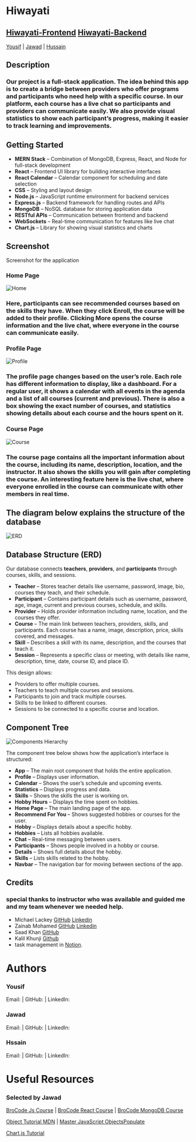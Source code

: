 # Hiwayati



## [Hiwayati-Frontend]() [Hiwayati-Backend](https://github.com/0yousif/Hiwayati-backend)

[Yousif](https://github.com/0yousif) |
[Jawad](https://github.com/Jawad-Hassan-J) |
[Hussain](https://github.com/Hussain-Bader)

## Description

### Our project is a full-stack application. The idea behind this app is to create a bridge between providers who offer programs and participants who need help with a specific course. In our platform, each course has a live chat so participants and providers can communicate easily. We also provide visual statistics to show each participant’s progress, making it easier to track learning and improvements.

## Getting Started

- **MERN Stack** – Combination of MongoDB, Express, React, and Node for full-stack development
- **React** – Frontend UI library for building interactive interfaces
- **React Calendar** – Calendar component for scheduling and date selection
- **CSS** – Styling and layout design
- **Node.js** – JavaScript runtime environment for backend services
- **Express.js** – Backend framework for handling routes and APIs
- **MongoDB** – NoSQL database for storing application data
- **RESTful APIs** – Communication between frontend and backend
- **WebSockets** – Real-time communication for features like live chat
- **Chart.js** – Library for showing visual statistics and charts

## Screenshot

Screenshot for the application

### Home Page

![Home](./Pictures/Home.png)

### Here, participants can see recommended courses based on the skills they have. When they click **Enroll**, the course will be added to their profile. Clicking **More** opens the course information and the live chat, where everyone in the course can communicate easily.

### Profile Page

![Profile](./Pictures/profile.png)

### The profile page changes based on the user’s role. Each role has different information to display, like a dashboard. For a regular user, it shows a calendar with all events in the agenda and a list of all courses (current and previous). There is also a box showing the exact number of courses, and statistics showing details about each course and the hours spent on it.

### Course Page

![Course](./Pictures/course.png)

### The course page contains all the important information about the course, including its name, description, location, and the instructor. It also shows the skills you will gain after completing the course. An interesting feature here is the live chat, where everyone enrolled in the course can communicate with other members in real time.

## The diagram below explains the structure of the database

![ERD](./Pictures/ERD.png)

## Database Structure (ERD)

Our database connects **teachers**, **providers**, and **participants** through courses, skills, and sessions.

- **Teacher** – Stores teacher details like username, password, image, bio, courses they teach, and their schedule.
- **Participant** – Contains participant details such as username, password, age, image, current and previous courses, schedule, and skills.
- **Provider** – Holds provider information including name, location, and the courses they offer.
- **Course** – The main link between teachers, providers, skills, and participants. Each course has a name, image, description, price, skills covered, and messages.
- **Skill** – Describes a skill with its name, description, and the courses that teach it.
- **Session** – Represents a specific class or meeting, with details like name, description, time, date, course ID, and place ID.

This design allows:

- Providers to offer multiple courses.
- Teachers to teach multiple courses and sessions.
- Participants to join and track multiple courses.
- Skills to be linked to different courses.
- Sessions to be connected to a specific course and location.

## Component Tree

![Components Hierarchy](./Pictures/ComponentsHierarchy.png)

The component tree below shows how the application’s interface is structured:

- **App** – The main root component that holds the entire application.
- **Profile** – Displays user information.
- **Calendar** – Shows the user’s schedule and upcoming events.
- **Statistics** – Displays progress and data.
- **Skills** – Shows the skills the user is working on.
- **Hobby Hours** – Displays the time spent on hobbies.
- **Home Page** – The main landing page of the app.
- **Recommend For You** – Shows suggested hobbies or courses for the user.
- **Hobby** – Displays details about a specific hobby.
- **Hobbies** – Lists all hobbies available.
- **Chat** – Real-time messaging between users.
- **Participants** – Shows people involved in a hobby or course.
- **Details** – Shows full details about the hobby.
- **Skills** – Lists skills related to the hobby.
- **Navbar** – The navigation bar for moving between sections of the app.

## **Credits**

### special thanks to instructor who was available and guided me and my team whenever we needed help.

- Michael Lackey [GitHub](https://www.linkedin.com/in/michaelglackey/) [Linkedin](https://www.linkedin.com/in/michaelglackey/)
- Zainab Mohamed [GitHub](https://github.com/zeemohamed7) [Linkedin](https://www.linkedin.com/in/zainabmo/)
- Saad Khan [GitHub](https://github.com/saadkhan29)
- Kalil Khunji [Github](https://github.com/KhalilKhunji)
- task management in [Notion](https://github.com/0yousif/Hiwayati-backend).

# Authors

### Yousif

Email:  |
GitHub:  |
LinkedIn:

### Jawad

Email:  |
GitHub:  |
LinkedIn:

### Hssain

Email:  |
GitHub:  |
LinkedIn:

# Useful Resources

### Selected by Jawad

[BroCode Js Course](https://www.bing.com/videos/riverview/relatedvideo?q=brocode+js+course&mid=FA0ED7BCBBF658419A5CFA0ED7BCBBF658419A5C&FORM=VIRE) | [BroCode React Course](https://www.bing.com/videos/riverview/relatedvideo?q=brocode+react+course&mid=4E30B02B13C6F3083A6C4E30B02B13C6F3083A6C&FORM=VIRE) | [BroCode MongoDB Course](https://www.bing.com/videos/riverview/relatedvideo?q=brocode+mongoDb&mid=F8393F6A7EB757830ECEF8393F6A7EB757830ECE&FORM=VIRE)

[Object Tutorial MDN](https://developer.mozilla.org/en-US/docs/Web/JavaScript/Guide/Working_with_objects) | [Master JavaScript Objects](https://www.bing.com/videos/riverview/relatedvideo?&q=master+object+in+java+script&&mid=5502DF2BB1D550DEBF0A5502DF2BB1D550DEBF0A&&FORM=VRDGAR)[Populate](https://www.geeksforgeeks.org/mongodb/mongoose-populate-method/)

[Chart.js Tutorial](https://www.youtube.com/watch?v=XPOSEf40SkQ)